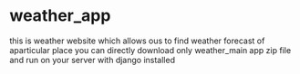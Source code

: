 # weather_app
this is weather website which allows ous to find weather forecast of aparticular place
you can directly download only weather_main app zip file and run on your server with django installed

